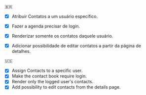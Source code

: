 :brazil:  
- [x] Atribuir Contatos a um usuário específico.
- [x] Fazer a agenda precisar de login.
- [x] Renderizar somente os contatos daquele usuário.
- [x] Adicionar possibilidade de editar contatos a partir da página de detalhes.


:us:  
- [x] Assign Contacts to a specific user.
- [x] Make the contact book require login.
- [x] Render only the logged user's contacts.
- [x] Add possibility to edit contacts from the details page.